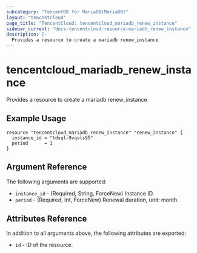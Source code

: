 ```yaml
---
subcategory: "TencentDB for MariaDB(MariaDB)"
layout: "tencentcloud"
page_title: "TencentCloud: tencentcloud_mariadb_renew_instance"
sidebar_current: "docs-tencentcloud-resource-mariadb_renew_instance"
description: |-
  Provides a resource to create a mariadb renew_instance
---
```


# tencentcloud_mariadb_renew_instance

Provides a resource to create a mariadb renew_instance

## Example Usage

```hcl
resource "tencentcloud_mariadb_renew_instance" "renew_instance" {
  instance_id = "tdsql-9vqvls95"
  period      = 1
}
```

## Argument Reference

The following arguments are supported:

* `instance_id` - (Required, String, ForceNew) Instance ID.
* `period` - (Required, Int, ForceNew) Renewal duration, unit: month.

## Attributes Reference

In addition to all arguments above, the following attributes are exported:

* `id` - ID of the resource.



